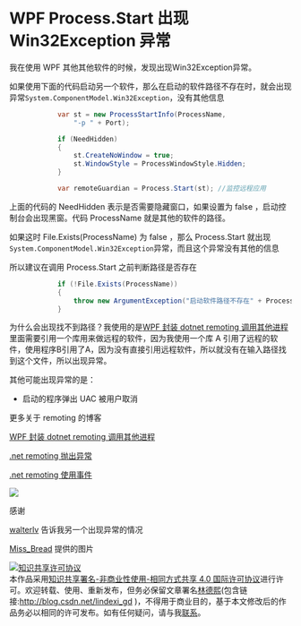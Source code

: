 
# WPF Process.Start 出现 Win32Exception 异常

我在使用 WPF 其他其他软件的时候，发现出现Win32Exception异常。

<!--more-->


<!-- csdn -->
<div id="toc"></div>

如果使用下面的代码启动另一个软件，那么在启动的软件路径不存在时，就会出现异常`System.ComponentModel.Win32Exception`，没有其他信息

```csharp
	        var st = new ProcessStartInfo(ProcessName,
                "-p " + Port);

            if (NeedHidden)
            {
                st.CreateNoWindow = true;
                st.WindowStyle = ProcessWindowStyle.Hidden;
            }

            var remoteGuardian = Process.Start(st); //监控远程应用
```

上面的代码的 NeedHidden 表示是否需要隐藏窗口，如果设置为 false ，启动控制台会出现黑窗。代码 ProcessName 就是其他的软件的路径。

如果这时 File.Exists(ProcessName) 为 false ，那么 Process.Start 就出现`System.ComponentModel.Win32Exception`异常，而且这个异常没有其他的信息

所以建议在调用 Process.Start 之前判断路径是否存在

```csharp
	        if (!File.Exists(ProcessName))
            {
                throw new ArgumentException("启动软件路径不存在" + ProcessName);
            }
```

为什么会出现找不到路径？我使用的是[WPF 封装 dotnet remoting 调用其他进程](https://blog.lindexi.com/post/WPF-%E5%B0%81%E8%A3%85-dotnet-remoting-%E8%B0%83%E7%94%A8%E5%85%B6%E4%BB%96%E8%BF%9B%E7%A8%8B.html )里面需要引用一个库用来做远程的软件，因为我使用一个库 A 引用了远程的软件，使用程序B引用了A，因为没有直接引用远程软件，所以就没有在输入路径找到这个文件，所以出现异常。

其他可能出现异常的是：

 - 启动的程序弹出 UAC 被用户取消

更多关于 remoting 的博客

[WPF 封装 dotnet remoting 调用其他进程](https://blog.lindexi.com/post/WPF-%E5%B0%81%E8%A3%85-dotnet-remoting-%E8%B0%83%E7%94%A8%E5%85%B6%E4%BB%96%E8%BF%9B%E7%A8%8B.html )

[.net remoting 抛出异常](https://lindexi.gitee.io/post/.net-remoting-%E6%8A%9B%E5%87%BA%E5%BC%82%E5%B8%B8.html )

[.net remoting 使用事件](https://lindexi.gitee.io/post/.net-remoting-%E4%BD%BF%E7%94%A8%E4%BA%8B%E4%BB%B6.html )

![](https://i.loli.net/2018/04/08/5aca001656bdd.jpg)

感谢

[walterlv](https://walterlv.github.io/) 告诉我另一个出现异常的情况

[Miss_Bread](https://blog.csdn.net/miss_bread ) 提供的图片





<a rel="license" href="http://creativecommons.org/licenses/by-nc-sa/4.0/"><img alt="知识共享许可协议" style="border-width:0" src="https://licensebuttons.net/l/by-nc-sa/4.0/88x31.png" /></a><br />本作品采用<a rel="license" href="http://creativecommons.org/licenses/by-nc-sa/4.0/">知识共享署名-非商业性使用-相同方式共享 4.0 国际许可协议</a>进行许可。欢迎转载、使用、重新发布，但务必保留文章署名[林德熙](http://blog.csdn.net/lindexi_gd)(包含链接:http://blog.csdn.net/lindexi_gd )，不得用于商业目的，基于本文修改后的作品务必以相同的许可发布。如有任何疑问，请与我[联系](mailto:lindexi_gd@163.com)。